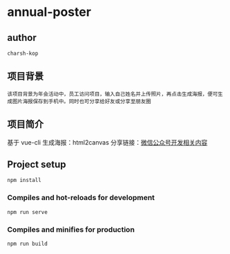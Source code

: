 # annual-poster

## author
```
charsh-kop
```

## 项目背景
```
该项目背景为年会活动中，员工访问项目，输入自己姓名并上传照片，再点击生成海报，便可生成图片海报保存到手机中。同时也可分享给好友或分享至朋友圈
```

## 项目简介
基于 vue-cli
生成海报：html2canvas
分享链接：[微信公众号开发相关内容](https://developers.weixin.qq.com/doc/offiaccount/OA_Web_Apps/JS-SDK.html)

## Project setup
```
npm install
```

### Compiles and hot-reloads for development
```
npm run serve
```

### Compiles and minifies for production
```
npm run build
```